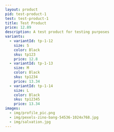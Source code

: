 ```yaml
---
layout: product
pid: test-product-1
test: test-product-1
title: Test Product
price: 12.89
description: A test product for testing purposes
variants:
  - variantId: tp-1-12
    size: S
    color: Black
    sku: tp123
    price: 12.8
  - variantId: tp-1-13
    size: M
    color: Black
    sku: tp1234
    price: 13.34
  - variantId: tp-1-14
    size: L
    color: Black
    sku: tp12345
    price: 13.34
images:
  - img/profile_pic.png
  - img/pexels-zino-bang-54536-1024x768.jpg
  - img/salvation.jpg
---
```

